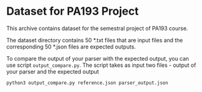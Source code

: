 # Dataset for PA193 Project

This archive contains dataset for the semestral project of PA193 course.

The dataset directory contains 50 *.txt files that are input files and the
corresponding 50 *.json files are expected outputs.

To compare the output of your parser with the expected output, you can use
script `output_compare.py`. The script takes as input two files - output of
your parser and the expected output 

```bash
python3 output_compare.py reference.json parser_output.json
```
